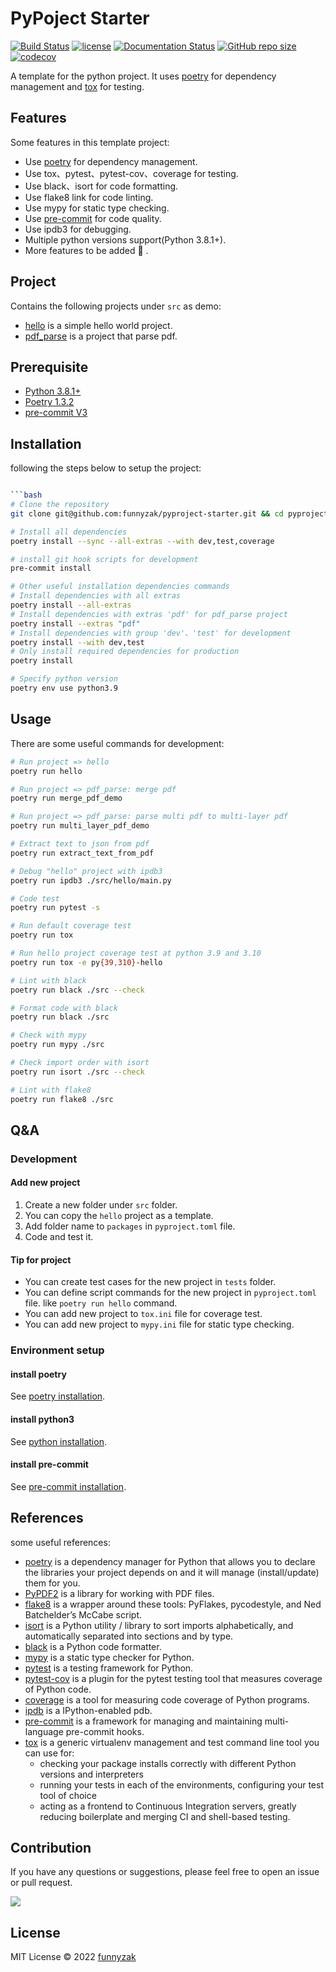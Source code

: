 # PyPoject Starter

[![Build Status][build-status-image]][build-status]
[![license][license-image]][repository-url]
[![Documentation Status][doc-image]][doc-url]
[![GitHub repo size][repo-size-image]][repository-url]
[![codecov][cov-image]][cov-url]

<!-- [![Release][rle-image]][rle-url] -->
<!-- [![Sourcegraph][sg-image]][sg-url] -->

A template for the python project. It uses [poetry](https://python-poetry.org/) for dependency management and [tox](https://github.com/tox-dev/tox) for testing.

[cov-image]: https://codecov.io/gh/funnyzak/pyproject-starter/branch/main/graph/badge.svg?token=K1AKZ65LY1
[cov-url]: https://codecov.io/gh/funnyzak/pyproject-starter
[doc-image]: https://readthedocs.org/projects/pyproject-starter/badge/?version=latest&style=flat
[doc-url]: https://pyproject-starter.readthedocs.io/en/latest/?badge=latest
[repo-size-image]: https://img.shields.io/github/repo-size/funnyzak/pyproject-starter?style=flat-square&logo=github&logoColor=white&label=size
[build-status-image]:  https://github.com/funnyzak/pyproject-starter/actions/workflows/ci.yml/badge.svg
[build-status]: https://github.com/funnyzak/pyproject-starter/actions
[license-image]: https://img.shields.io/github/license/funnyzak/pyproject-starter.svg?style=flat-square
[repository-url]: https://github.com/funnyzak/pyproject-starter
[sg-image]: https://img.shields.io/badge/view%20on-Sourcegraph-brightgreen.svg?style=flat-square
[sg-url]: https://sourcegraph.com/github.com/funnyzak/pyproject-starter
[rle-image]: https://img.shields.io/github/release-date/funnyzak/pyproject-starter.svg?style=flat-square&label=release
[rle-url]: https://github.com/funnyzak/pyproject-starter/releases/latest

## Features

Some features in this template project:

- Use [poetry](https://python-poetry.org/) for dependency management.
- Use tox、pytest、pytest-cov、coverage for testing.
- Use black、isort for code formatting.
- Use flake8 link for code linting.
- Use mypy for static type checking.
- Use [pre-commit](https://pre-commit.com/) for code quality.
- Use ipdb3 for debugging.
- Multiple python versions support(Python 3.8.1+).
- More features to be added 🚀 .

## Project

Contains the following projects under `src` as demo:

- [hello](https://github.com/funnyzak/pyproject-starter/tree/main/src/hello) is a simple hello world project.
- [pdf_parse](https://github.com/funnyzak/pyproject-starter/tree/main/src/pdf_parse) is a project that parse pdf.

## Prerequisite

- [Python 3.8.1+](https://www.python.org/)
- [Poetry 1.3.2](https://python-poetry.org/)
- [pre-commit V3](https://pre-commit.com/)

## Installation

following the steps below to setup the project:

```bash

```bash
# Clone the repository
git clone git@github.com:funnyzak/pyproject-starter.git && cd pyproject-starter

# Install all dependencies
poetry install --sync --all-extras --with dev,test,coverage

# install git hook scripts for development
pre-commit install

# Other useful installation dependencies commands
# Install dependencies with all extras
poetry install --all-extras
# Install dependencies with extras 'pdf' for pdf_parse project
poetry install --extras "pdf"
# Install dependencies with group 'dev'、'test' for development
poetry install --with dev,test
# Only install required dependencies for production
poetry install

# Specify python version
poetry env use python3.9
```

## Usage

There are some useful commands for development:

```bash
# Run project => hello
poetry run hello

# Run project => pdf_parse: merge pdf
poetry run merge_pdf_demo

# Run project => pdf_parse: parse multi pdf to multi-layer pdf
poetry run multi_layer_pdf_demo

# Extract text to json from pdf
poetry run extract_text_from_pdf

# Debug "hello" project with ipdb3
poetry run ipdb3 ./src/hello/main.py

# Code test
poetry run pytest -s

# Run default coverage test
poetry run tox

# Run hello project coverage test at python 3.9 and 3.10
poetry run tox -e py{39,310}-hello

# Lint with black
poetry run black ./src --check

# Format code with black
poetry run black ./src

# Check with mypy
poetry run mypy ./src

# Check import order with isort
poetry run isort ./src --check

# Lint with flake8
poetry run flake8 ./src
```

## Q&A

### Development

#### Add new project

1. Create a new folder under `src` folder.
2. You can copy the `hello` project as a template.
3. Add folder name to `packages` in `pyproject.toml` file.
4. Code and test it.

#### Tip for project

- You can create test cases for the new project in `tests` folder.
- You can define script commands for the new project in `pyproject.toml` file. like `poetry run hello` command.
- You can add new project to `tox.ini` file for coverage test.
- You can add new project to `mypy.ini` file for static type checking.

### Environment setup

#### install poetry

See [poetry installation](https://python-poetry.org/docs/#installation).

#### install python3

See [python installation](https://www.python.org/downloads/).

#### install pre-commit

See [pre-commit installation](https://pre-commit.com/#install).

## References

some useful references:

- [poetry](https://python-poetry.org/) is a dependency manager for Python that allows you to declare the libraries your project depends on and it will manage (install/update) them for you.
- [PyPDF2](https://pypdf2.readthedocs.io/en/latest/user/adding-pdf-annotations.html#free-text) is a library for working with PDF files.
- [flake8](https://flake8.pycqa.org/en/latest/) is a wrapper around these tools: PyFlakes, pycodestyle, and Ned Batchelder’s McCabe script.
- [isort](https://pycqa.github.io/isort/) is a Python utility / library to sort imports alphabetically, and automatically separated into sections and by type.
- [black](https://black.readthedocs.io/en/stable/) is a Python code formatter.
- [mypy](https://mypy.readthedocs.io/en/stable/config_file.html#per-module-and-global-options) is a static type checker for Python.
- [pytest](https://docs.pytest.org/en/stable/) is a testing framework for Python.
- [pytest-cov](https://pytest-cov.readthedocs.io/en/latest/) is a plugin for the pytest testing tool that measures coverage of Python code.
- [coverage](https://coverage.readthedocs.io/en/coverage-5.5/) is a tool for measuring code coverage of Python programs.
- [ipdb](https://pypi.org/project/ipdb/) is a IPython-enabled pdb.
- [pre-commit](https://pre-commit.com/) is a framework for managing and maintaining multi-language pre-commit hooks.
- [tox](https://tox.readthedocs.io/en/latest/) is a generic virtualenv management and test command line tool you can use for:
  - checking your package installs correctly with different Python versions and interpreters
  - running your tests in each of the environments, configuring your test tool of choice
  - acting as a frontend to Continuous Integration servers, greatly reducing boilerplate and merging CI and shell-based testing.

## Contribution

If you have any questions or suggestions, please feel free to open an issue or pull request.

<a href="https://github.com/funnyzak/pyproject-starter/graphs/contributors">
  <img src="https://contrib.rocks/image?repo=funnyzak/pyproject-starter" />
</a>

## License

MIT License © 2022 [funnyzak](https://github.com/funnyzak)
